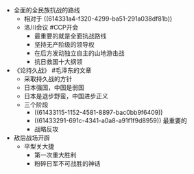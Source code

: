 - 全面的全民族抗战的路线
	- 相对于 ((614331a4-f320-4299-ba51-291a038df81b))
	- 洛川会议 #CCP开会
		- 最重要的就是全面抗战路线
		- 坚持无产阶级的领导权
		- 在后方发动独立自主的山地游击战
		- 抗日救国十大纲领
- 《论持久战》 #毛泽东的文章
	- 采取持久战的方针
	- 日本强国，中国是弱国
	- 日本是退步野蛮，中国进步正义
	- 三个阶段
		- ((61433115-1152-4581-8897-bac0bb9f6409))
		- ((61433291-691c-4341-a0a8-a91f1f9d8959)) 最重要的
		- 战略反攻
- 敌后战场开辟
	- 平型关大捷
		- 第一次重大胜利
		- 粉碎日军不可战胜的神话